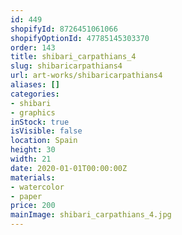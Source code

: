 ```yaml
---
id: 449
shopifyId: 8726451061066
shopifyOptionId: 47785145303370
order: 143
title: shibari_carpathians_4
slug: shibaricarpathians4
url: art-works/shibaricarpathians4
aliases: []
categories:
- shibari
- graphics
inStock: true
isVisible: false
location: Spain
height: 30
width: 21
date: 2020-01-01T00:00:00Z
materials:
- watercolor
- paper
price: 200
mainImage: shibari_carpathians_4.jpg
---
```

